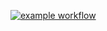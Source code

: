 [![example workflow](https://github.com/SamuelAndresPascal/cosmoloj-rs/actions/workflows/learning.yml/badge.svg)](https://github.com/SamuelAndresPascal/cosmoloj-rs/actions)
